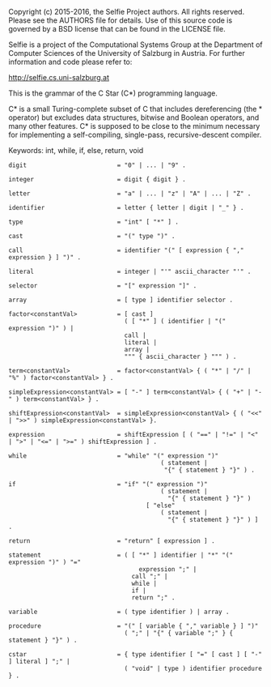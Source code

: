 Copyright (c) 2015-2016, the Selfie Project authors. All rights reserved. Please see the AUTHORS file for details. Use of this source code is governed by a BSD license that can be found in the LICENSE file.

Selfie is a project of the Computational Systems Group at the Department of Computer Sciences of the University of Salzburg in Austria. For further information and code please refer to:

http://selfie.cs.uni-salzburg.at

This is the grammar of the C Star (C*) programming language.

C* is a small Turing-complete subset of C that includes dereferencing (the * operator) but excludes data structures, bitwise and Boolean operators, and many other features. C* is supposed to be close to the minimum necessary for implementing a self-compiling, single-pass, recursive-descent compiler.

Keywords: int, while, if, else, return, void

```
digit                         = "0" | ... | "9" .

integer                       = digit { digit } .

letter                        = "a" | ... | "z" | "A" | ... | "Z" .

identifier                    = letter { letter | digit | "_" } .

type                          = "int" [ "*" ] .

cast                          = "(" type ")" .

call                          = identifier "(" [ expression { "," expression } ] ")" .

literal                       = integer | "'" ascii_character "'" .

selector                      = "[" expression "]" .

array                         = [ type ] identifier selector .

factor<constantVal>           = [ cast ]
                                ( [ "*" ] ( identifier | "(" expression ")" ) |
                                call |
                                literal |
                                array |
                                """ { ascii_character } """ ) .

term<constantVal>             = factor<constantVal> { ( "*" | "/" | "%" ) factor<constantVal> } .

simpleExpression<constantVal> = [ "-" ] term<constantVal> { ( "+" | "-" ) term<constantVal> } .

shiftExpression<constantVal>  = simpleExpression<constantVal> { ( "<<" | ">>" ) simpleExpression<constantVal> }.

expression                    = shiftExpression [ ( "==" | "!=" | "<" | ">" | "<=" | ">=" ) shiftExpression ] .

while                         = "while" "(" expression ")"
                                          ( statement |
                                           "{" { statement } "}" ) .

if                            = "if" "(" expression ")"
                                          ( statement |
                                            "{" { statement } "}" )
                                      [ "else"
                                          ( statement |
                                            "{" { statement } "}" ) ] .

return                        = "return" [ expression ] .

statement                     = ( [ "*" ] identifier | "*" "(" expression ")" ) "="
                                    expression ";" |
                                  call ";" |
                                  while |
                                  if |
                                  return ";" .

variable                      = ( type identifier ) | array .

procedure                     = "(" [ variable { "," variable } ] ")"
                                ( ";" | "{" { variable ";" } { statement } "}" ) .

cstar                         = { type identifier [ "=" [ cast ] [ "-" ] literal ] ";" |
                                ( "void" | type ) identifier procedure } .
```
